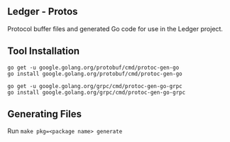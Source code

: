 ## Ledger - Protos

Protocol buffer files and generated Go code for use in the Ledger project.

## Tool Installation

```
go get -u google.golang.org/protobuf/cmd/protoc-gen-go
go install google.golang.org/protobuf/cmd/protoc-gen-go

go get -u google.golang.org/grpc/cmd/protoc-gen-go-grpc
go install google.golang.org/grpc/cmd/protoc-gen-go-grpc
```

## Generating Files

Run `make pkg=<package name> generate`

